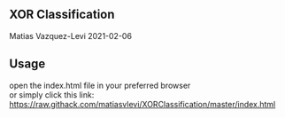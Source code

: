 XOR Classification
-----------------------
Matias Vazquez-Levi 2021-02-06

Usage
--------
open the index.html file in your preferred browser <br />or simply click this link: https://raw.githack.com/matiasvlevi/XORClassification/master/index.html
